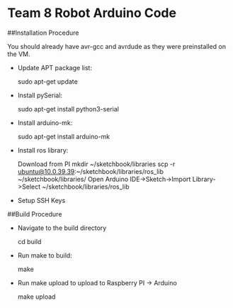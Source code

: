 # Team 8 Robot Arduino Code

##Installation Procedure

You should already have avr-gcc and avrdude as they were preinstalled on the VM.

 - Update APT package list:

	sudo apt-get update

 - Install pySerial:

	sudo apt-get install python3-serial

 - Install arduino-mk:
	
	sudo apt-get install arduino-mk

 - Install ros library:
	
	Download from PI
	mkdir ~/sketchbook/libraries
	scp -r ubuntu@10.0.39.39:~/sketchbook/libraries/ros_lib ~/sketchbook/libraries/
	Open Arduino IDE->Sketch->Import Library->Select ~/sketchbook/libraries/ros_lib

 - Setup SSH Keys

	
##Build Procedure

 - Navigate to the build directory

	cd build

 - Run make to build:

	make

 - Run make upload to upload to Raspberry PI -> Arduino

	make upload


